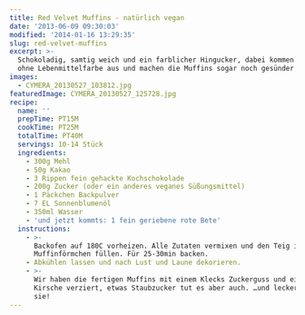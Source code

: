 ```yaml
---
title: Red Velvet Muffins - natürlich vegan
date: '2013-06-09 09:30:03'
modified: '2014-01-16 13:29:35'
slug: red-velvet-muffins
excerpt: >-
  Schokoladig, samtig weich und ein farblicher Hingucker, dabei kommen wir ganz
  ohne Lebenmittelfarbe aus und machen die Muffins sogar noch gesünder dabei!
images:
  - CYMERA_20130527_103812.jpg
featuredImage: CYMERA_20130527_125728.jpg
recipe:
  name: ''
  prepTime: PT15M
  cookTime: PT25M
  totalTime: PT40M
  servings: 10-14 Stück
  ingredients:
    - 300g Mehl
    - 50g Kakao
    - 3 Rippen fein gehackte Kochschokolade
    - 200g Zucker (oder ein anderes veganes Süßungsmittel)
    - 1 Päckchen Backpulver
    - 7 EL Sonnenblumenöl
    - 350ml Wasser
    - 'und jetzt kommts: 1 fein geriebene rote Bete'
  instructions:
    - >-
      Backofen auf 180C vorheizen. Alle Zutaten vermixen und den Teig in
      Muffinförmchen füllen. Für 25-30min backen.
    - Abkühlen lassen und nach Lust und Laune dekorieren.
    - >-
      Wir haben die fertigen Muffins mit einem Klecks Zuckerguss und einer
      Kirsche verziert, etwas Staubzucker tut es aber auch. …und lecker waren
      sie!
---
```


[<!-- Image removed (no copyright): CYMERA_20130527_093639-300x177.jpg -->](https://www.veganblatt.com/i/CYMERA_20130527_093639.jpg)   [<!-- Image removed (no copyright): CYMERA_20130527_103812-300x177.jpg -->](https://www.veganblatt.com/i/CYMERA_20130527_103812.jpg)
